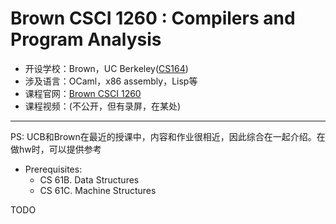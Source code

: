 # Brown CSCI 1260 : Compilers and Program Analysis

- 开设学校：Brown，UC Berkeley([CS164](https://inst.eecs.berkeley.edu/~cs164/))
- 涉及语言：OCaml，x86 assembly，Lisp等
- 课程官网：[Brown CSCI 1260](https://browncs1260.github.io/)
- 课程视频：(不公开，但有录屏，在某处)

---

PS: UCB和Brown在最近的授课中，内容和作业很相近，因此综合在一起介绍。在做hw时，可以提供参考

- Prerequisites:
    - CS 61B. Data Structures
    - CS 61C. Machine Structures


TODO